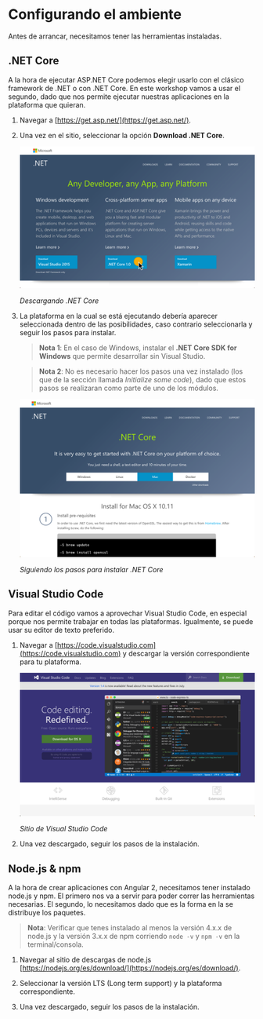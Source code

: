 # Configurando el ambiente

Antes de arrancar, necesitamos tener las herramientas instaladas.


## .NET Core

A la hora de ejecutar ASP.NET Core podemos elegir usarlo con el clásico framework de .NET o con .NET Core. En este workshop vamos a usar el segundo, dado que nos permite ejecutar nuestras aplicaciones en la plataforma que quieran.

1. Navegar a [https://get.asp.net/](https://get.asp.net/).

1. Una vez en el sitio, seleccionar la opción **Download .NET Core**.

    ![Descargando .NET Core](./images/download-net-core.png "Descargando .NET Core")

    _Descargando .NET Core_

1. La plataforma en la cual se está ejecutando debería aparecer seleccionada dentro de las posibilidades, caso contrario seleccionarla y seguir los pasos para instalar.

    > **Nota 1**: En el caso de Windows, instalar el **.NET Core SDK for Windows** que permite desarrollar sin Visual Studio.

    > **Nota 2**: No es necesario hacer los pasos una vez instalado (los que de la sección llamada _Initialize some code_), dado que estos pasos se realizaran como parte de uno de los módulos.

    ![Siguiendo los pasos para instalar .NET Core](./images/install-net-core.png "Siguiendo los pasos para instalar .NET Core")

    _Siguiendo los pasos para instalar .NET Core_

## Visual Studio Code

Para editar el código vamos a aprovechar Visual Studio Code, en especial porque nos permite trabajar en todas las plataformas. Igualmente, se puede usar su editor de texto preferido.

1. Navegar a [https://code.visualstudio.com](https://code.visualstudio.com) y descargar la versión correspondiente para tu plataforma.

    ![Sitio de Visual Studio Code](./images/vs-code.png "Sitio de Visual Studio Code")

    _Sitio de Visual Studio Code_

1. Una vez descargado, seguir los pasos de la instalación.

## Node.js & npm

A la hora de crear aplicaciones con Angular 2, necesitamos tener instalado node.js y npm. El primero nos va a servir para poder correr las herramientas necesarias. El segundo, lo necesitamos dado que es la forma en la se distribuye los paquetes.

> **Nota**: Verificar que tenes instalado al menos la versión 4.x.x de node.js y la versión 3.x.x de npm corriendo `node -v` y `npm -v` en la terminal/consola.

1. Navegar al sitio de descargas de node.js [https://nodejs.org/es/download/](https://nodejs.org/es/download/).

1. Seleccionar la versión LTS (Long term support) y la plataforma correspondiente.

1. Una vez descargado, seguir los pasos de la instalación.
